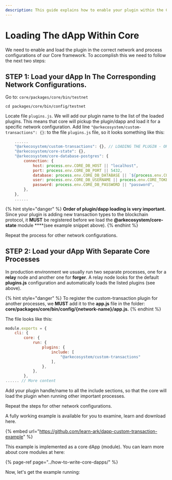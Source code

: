 ```yaml
---
description: This guide explains how to enable your plugin within the Core loading process.
---
```


# Loading The dApp Within Core

We need to enable and load the plugin in the correct network and process configurations of our Core framework. To accomplish this we need to follow the next two steps:

## STEP 1: Load your dApp In The Corresponding Network Configurations.

Go to: `core/packages/core/bin/testnet`

```text
cd packages/core/bin/config/testnet
```

Locate file `plugins.js`. We will add our plugin name to the list of the loaded plugins. This means that core will pickup the plugin/dapp and load it for a specific network configuration. Add line `"@arkecosystem/custom-transactions": {}`: to the file `plugins.js` file, so it looks something like this:

```javascript
    ......
    "@arkecosystem/custom-transactions": {}, // LOADING THE PLUGIN - ORDER IS IMPORTANT
    "@arkecosystem/core-state": {},
    "@arkecosystem/core-database-postgres": {
        connection: {
            host: process.env.CORE_DB_HOST || "localhost",
            port: process.env.CORE_DB_PORT || 5432,
            database: process.env.CORE_DB_DATABASE || `${process.env.CORE_TOKEN}_${process.env.CORE_NETWORK_NAME}`,
            user: process.env.CORE_DB_USERNAME || process.env.CORE_TOKEN,
            password: process.env.CORE_DB_PASSWORD || "password",
        },
    },
    ......
```

{% hint style="danger" %}
**Order of plugin/dapp loading is very important.** Since your plugin is adding new transaction types to the blockchain protocol, it **MUST** be registered before we load the  **@arkecosystem/core-state** module ****\(see example snippet above\).
{% endhint %}

Repeat the process for other network configurations.

## STEP 2: Load your dApp With Separate Core Processes

In production environment we usually run two separate processes, one for a **relay** node and another one for **forger**. A relay node looks for the default **plugins.js** configuration and automatically loads the listed plugins \(see above\).

{% hint style="danger" %}
To register the custom-transaction plugin for another processes, we **MUST** add it to the **app.js** file in the folder: **core/packages/core/bin/config/{network-name}/app.js.**
{% endhint %}

 The file looks like this:

```javascript
module.exports = {
    cli: {
        core: {
            run: {
                plugins: {
                    include: [
                        "@arkecosystem/custom-transactions"
                    ],
                },
            },
        },
...... // More content
```

Add your plugin handle/name to all the include sections, so that the core will load the plugin when running other important processes. 

Repeat the steps for other network configurations. 

A fully working example is available for you to examine, learn and download here. 

{% embed url="https://github.com/learn-ark/dapp-custom-transaction-example" %}

This example is implemented as a core dApp \(module\). You can learn more about core modules at here:

{% page-ref page="../how-to-write-core-dapps/" %}

Now, let's get the example running: 

